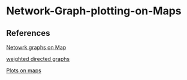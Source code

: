 # Network-Graph-plotting-on-Maps

## References
[Netowrk graphs on Map](https://youtu.be/RlVtbuRpKTw)

[weighted directed graphs](https://transport-systems.imperial.ac.uk/tf/60008_21/n2_2_weighted_and_directed_graphs.html)

[Plots on maps](https://towardsdatascience.com/how-to-plot-coordinates-on-landsat-satellite-images-with-python-5671613887aa)
